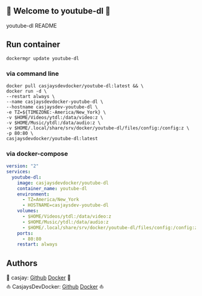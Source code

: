 ## 👋 Welcome to youtube-dl 🚀  

youtube-dl README  
  
  
## Run container

```shell
dockermgr update youtube-dl
```

### via command line

```shell
docker pull casjaysdevdocker/youtube-dl:latest && \
docker run -d \
--restart always \
--name casjaysdevdocker-youtube-dl \
--hostname casjaysdev-youtube-dl \
-e TZ=${TIMEZONE:-America/New_York} \
-v $HOME/Videos/ytdl:/data/video:z \
-v $HOME/Music/ytdl:/data/audio:z \
-v $HOME/.local/share/srv/docker/youtube-dl/files/config:/config:z \
-p 80:80 \
casjaysdevdocker/youtube-dl:latest
```

### via docker-compose

```yaml
version: "2"
services:
  youtube-dl:
    image: casjaysdevdocker/youtube-dl
    container_name: youtube-dl
    environment:
      - TZ=America/New_York
      - HOSTNAME=casjaysdev-youtube-dl
    volumes:
      - $HOME/Videos/ytdl:/data/video:z
      - $HOME/Music/ytdl:/data/audio:z
      - $HOME/.local/share/srv/docker/youtube-dl/files/config:/config:z
    ports:
      - 80:80
    restart: always
```

## Authors  

🤖 casjay: [Github](https://github.com/casjay) [Docker](https://hub.docker.com/r/casjay) 🤖  
⛵ CasjaysDevDocker: [Github](https://github.com/casjaysdevdocker) [Docker](https://hub.docker.com/r/casjaysdevdocker) ⛵  
